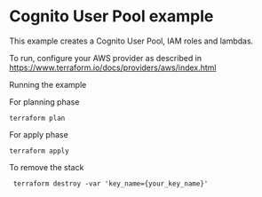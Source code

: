 # Cognito User Pool example

This example creates a Cognito User Pool, IAM roles and lambdas.

To run, configure your AWS provider as described in https://www.terraform.io/docs/providers/aws/index.html

Running the example

For planning phase

```
terraform plan
```

For apply phase

```
terraform apply
```

To remove the stack

```
 terraform destroy -var 'key_name={your_key_name}'
```
